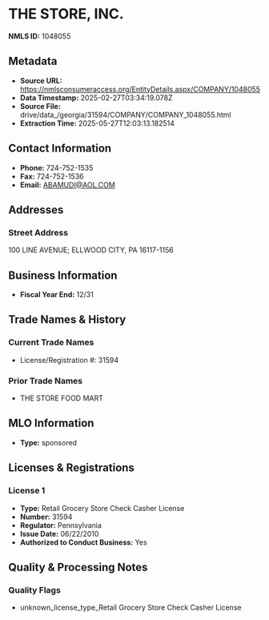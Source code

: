 # THE STORE, INC.

**NMLS ID:** 1048055

## Metadata
- **Source URL:** https://nmlsconsumeraccess.org/EntityDetails.aspx/COMPANY/1048055
- **Data Timestamp:** 2025-02-27T03:34:19.078Z
- **Source File:** drive/data_/georgia/31594/COMPANY/COMPANY_1048055.html
- **Extraction Time:** 2025-05-27T12:03:13.182514

## Contact Information
- **Phone:** 724-752-1535
- **Fax:** 724-752-1536
- **Email:** ABAMUDI@AOL.COM

## Addresses
### Street Address
100 LINE AVENUE; ELLWOOD CITY, PA 16117-1156

## Business Information
- **Fiscal Year End:** 12/31

## Trade Names & History
### Current Trade Names
- License/Registration #: 31594

### Prior Trade Names
- THE STORE FOOD MART

## MLO Information
- **Type:** sponsored

## Licenses & Registrations

### License 1
- **Type:** Retail Grocery Store Check Casher License
- **Number:** 31594
- **Regulator:** Pennsylvania
- **Issue Date:** 06/22/2010
- **Authorized to Conduct Business:** Yes

## Quality & Processing Notes
### Quality Flags
- unknown_license_type_Retail Grocery Store Check Casher License
